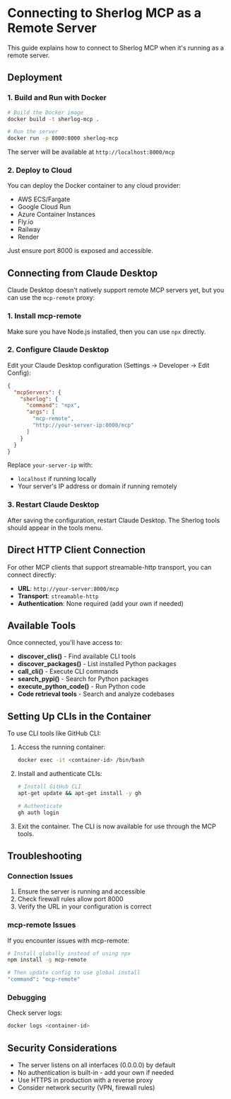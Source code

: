 # Connecting to Sherlog MCP as a Remote Server

This guide explains how to connect to Sherlog MCP when it's running as a remote server.

## Deployment

### 1. Build and Run with Docker

```bash
# Build the Docker image
docker build -t sherlog-mcp .

# Run the server
docker run -p 8000:8000 sherlog-mcp
```

The server will be available at `http://localhost:8000/mcp`

### 2. Deploy to Cloud

You can deploy the Docker container to any cloud provider:
- AWS ECS/Fargate
- Google Cloud Run
- Azure Container Instances
- Fly.io
- Railway
- Render

Just ensure port 8000 is exposed and accessible.

## Connecting from Claude Desktop

Claude Desktop doesn't natively support remote MCP servers yet, but you can use the `mcp-remote` proxy:

### 1. Install mcp-remote

Make sure you have Node.js installed, then you can use `npx` directly.

### 2. Configure Claude Desktop

Edit your Claude Desktop configuration (Settings → Developer → Edit Config):

```json
{
  "mcpServers": {
    "sherlog": {
      "command": "npx",
      "args": [
        "mcp-remote",
        "http://your-server-ip:8000/mcp"
      ]
    }
  }
}
```

Replace `your-server-ip` with:
- `localhost` if running locally
- Your server's IP address or domain if running remotely

### 3. Restart Claude Desktop

After saving the configuration, restart Claude Desktop. The Sherlog tools should appear in the tools menu.

## Direct HTTP Client Connection

For other MCP clients that support streamable-http transport, you can connect directly:

- **URL**: `http://your-server:8000/mcp`
- **Transport**: `streamable-http`
- **Authentication**: None required (add your own if needed)

## Available Tools

Once connected, you'll have access to:

- **discover_clis()** - Find available CLI tools
- **discover_packages()** - List installed Python packages
- **call_cli()** - Execute CLI commands
- **search_pypi()** - Search for Python packages
- **execute_python_code()** - Run Python code
- **Code retrieval tools** - Search and analyze codebases

## Setting Up CLIs in the Container

To use CLI tools like GitHub CLI:

1. Access the running container:
   ```bash
   docker exec -it <container-id> /bin/bash
   ```

2. Install and authenticate CLIs:
   ```bash
   # Install GitHub CLI
   apt-get update && apt-get install -y gh
   
   # Authenticate
   gh auth login
   ```

3. Exit the container. The CLI is now available for use through the MCP tools.

## Troubleshooting

### Connection Issues

1. Ensure the server is running and accessible
2. Check firewall rules allow port 8000
3. Verify the URL in your configuration is correct

### mcp-remote Issues

If you encounter issues with mcp-remote:

```bash
# Install globally instead of using npx
npm install -g mcp-remote

# Then update config to use global install
"command": "mcp-remote"
```

### Debugging

Check server logs:
```bash
docker logs <container-id>
```

## Security Considerations

- The server listens on all interfaces (0.0.0.0) by default
- No authentication is built-in - add your own if needed
- Use HTTPS in production with a reverse proxy
- Consider network security (VPN, firewall rules)